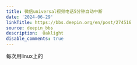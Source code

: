 ```yaml
---
title: 微信universal视频电话5分钟自动中断
date: '2024-06-29'
linkTitle: https://bbs.deepin.org/en/post/274516
source: deepin_bbs
description:  Oaklight 
disable_comments: true
---
```

每次用linux上的
